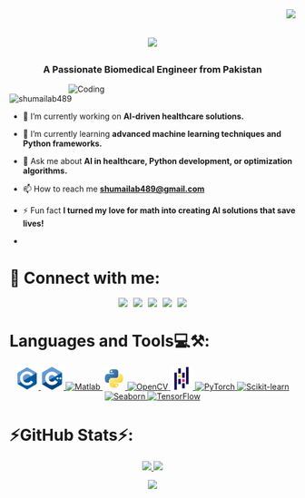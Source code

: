 <img align="right" src="https://visitor-badge.laobi.icu/badge?page_id=shumailab489.shumailab489" />
<h1 align="center">
    <img src="https://readme-typing-svg.herokuapp.com/?font=Righteous&size=35&color=800000&center=true&vCenter=true&width=500&height=70&duration=4000&lines=Hi+There!+👋;+I'm+Shumaila+Batool!;" />

<h3 align="center">A Passionate Biomedical Engineer from Pakistan</h3>
<img align="right" alt="Coding" width="400" src="https://user-images.githubusercontent.com/74038190/271839927-f5d2d866-d25c-4873-8d82-425d2c62fc2e.gif">

<p align="left"> <img src="https://komarev.com/ghpvc/?username=shumailab489&label=Profile%20views&color=0e75b6&style=flat" alt="shumailab489" /> </p>

- 🔭 I’m currently working on **AI-driven healthcare solutions.**

- 🌱 I’m currently learning **advanced machine learning techniques and Python frameworks.**

- 💬 Ask me about **AI in healthcare, Python development, or optimization algorithms.**

- 📫 How to reach me **shumailab489@gmail.com**

- ⚡ Fun fact **I turned my love for math into creating AI solutions that save lives!**
- 
# 🌟 Connect with me:
<p align="center" style="display: flex; justify-content: center; flex-wrap: wrap; padding: 0; margin: 0; font-size: 0; gap: 10px;">
  <a href="mailto:shumailab489@gmail.com" target="_blank">
   <img src="https://img.shields.io/badge/Gmail-D14836?style=for-the-badge&logo=gmail&logoColor=white" alt="Gmail" />
  </a>
  <a href="https://github.com/shumailab489" target="_blank">
    <img src="https://img.shields.io/badge/github-%2324292e.svg?&style=for-the-badge&logo=github&logoColor=white" alt="GitHub" />
  </a>
  <a href="https://linkedin.com/in/shumaila489" target="_blank">
    <img src="https://img.shields.io/badge/linkedin-%231E77B5.svg?&style=for-the-badge&logo=linkedin&logoColor=white" alt="LinkedIn" />
  </a>
  <a href="https://discordapp.com/users/shumaila_abbas" target="_blank">
    <img src="https://img.shields.io/badge/Discord-5865F2?style=for-the-badge&logo=discord&logoColor=white" alt="Discord" />
  </a>
  <a href="https://leetcode.com/u/shumailab489/" target="_blank">
    <img src="https://img.shields.io/badge/LeetCode-000000?style=for-the-badge&logo=LeetCode&logoColor=#d16c06" alt="LeetCode" />
  </a>
</p>

# Languages and Tools💻⚒️:
 
<p align="center">
  <a href="https://www.cprogramming.com/" target="_blank" rel="noreferrer">
    <img src="https://raw.githubusercontent.com/devicons/devicon/master/icons/c/c-original.svg" alt="C" width="40" height="40"/>
  </a>
  <a href="https://www.w3schools.com/cpp/" target="_blank" rel="noreferrer">
    <img src="https://raw.githubusercontent.com/devicons/devicon/master/icons/cplusplus/cplusplus-original.svg" alt="C++" width="40" height="40"/>
  </a>
  <a href="https://www.mathworks.com/" target="_blank" rel="noreferrer">
    <img src="https://upload.wikimedia.org/wikipedia/commons/2/21/Matlab_Logo.png" alt="Matlab" width="40" height="40"/>
  </a>
    <a href="https://www.python.org" target="_blank" rel="noreferrer">
    <img src="https://raw.githubusercontent.com/devicons/devicon/master/icons/python/python-original.svg" alt="Python" width="40" height="40"/>
  </a>
  <a href="https://opencv.org/" target="_blank" rel="noreferrer">
    <img src="https://www.vectorlogo.zone/logos/opencv/opencv-icon.svg" alt="OpenCV" width="40" height="40"/>
  </a>
  <a href="https://pandas.pydata.org/" target="_blank" rel="noreferrer">
    <img src="https://raw.githubusercontent.com/devicons/devicon/2ae2a900d2f041da66e950e4d48052658d850630/icons/pandas/pandas-original.svg" alt="Pandas" width="40" height="40"/>
  </a>
  <a href="https://pytorch.org/" target="_blank" rel="noreferrer">
    <img src="https://www.vectorlogo.zone/logos/pytorch/pytorch-icon.svg" alt="PyTorch" width="40" height="40"/>
  </a>
  <a href="https://scikit-learn.org/" target="_blank" rel="noreferrer">
    <img src="https://upload.wikimedia.org/wikipedia/commons/0/05/Scikit_learn_logo_small.svg" alt="Scikit-learn" width="40" height="40"/>
  </a>
  <a href="https://seaborn.pydata.org/" target="_blank" rel="noreferrer">
    <img src="https://seaborn.pydata.org/_images/logo-mark-lightbg.svg" alt="Seaborn" width="40" height="40"/>
  </a>
  <a href="https://www.tensorflow.org" target="_blank" rel="noreferrer">
    <img src="https://www.vectorlogo.zone/logos/tensorflow/tensorflow-icon.svg" alt="TensorFlow" width="40" height="40"/>
  </a>
</p>

# ⚡GitHub Stats⚡:
<p align="center">
    <a href="https://github.com/shumailab489">
<img height="180em" src="https://github-readme-stats-git-masterrstaa-rickstaa.vercel.app/api?username=shumailab489&show_icons=true&rank_icon=github&theme=algolia&include_all_commits=true&count_private=true&hide_border=true"/>
        <img height="180em" src="https://github-readme-stats-eight-theta.vercel.app/api/top-langs/?username=shumailab489&langs_count=12&layout=compact&langs_count=8&theme=algolia&include_all_commits=true&count_private=true&hide_border=true" />
    </a>
</p>

 <p align="center">
   <a href="https://github.com/shumailab489"> 
     <img width="70%" src="https://github-readme-streak-stats.herokuapp.com/?user=shumailab489&theme=algolia&hide_border=true" /> 
   </a>  
 </p 


  




